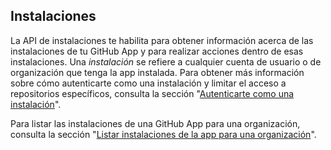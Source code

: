 ## Instalaciones

La API de instalaciones te habilita para obtener información acerca de las instalaciones de tu GitHub App y para realizar acciones dentro de esas instalaciones. Una _instalación_ se refiere a cualquier cuenta de usuario o de organización que tenga la app instalada. Para obtener más información sobre cómo autenticarte como una instalación y limitar el acceso a repositorios específicos, consulta la sección "[Autenticarte como una instalación](/apps/building-github-apps/authenticating-with-github-apps/#authenticating-as-an-installation)".

Para listar las instalaciones de una GitHub App para una organización, consulta la sección "[Listar instalaciones de la app para una organización](/rest/reference/orgs#list-app-installations-for-an-organization)".